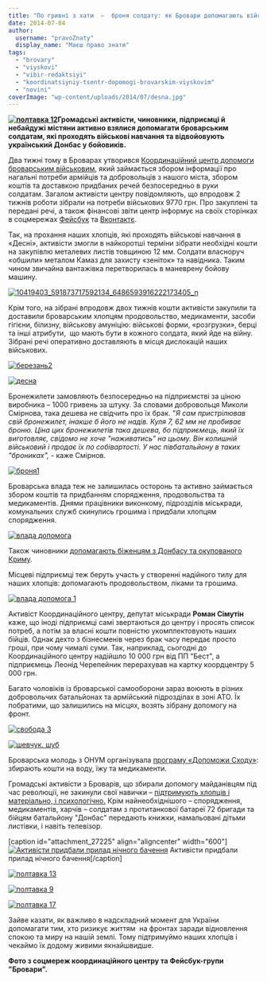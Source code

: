 ```yaml
---
title: "По гривні з хати  –  броня солдату: як Бровари допомагають військовим"
date: 2014-07-04
author: 
  username: "pravoZnaty"
  display_name: "Маєш право знати"
tags: 
  - "brovary"
  - "viyskovi"
  - "vibir-redaktsiyi"
  - "koordinatsiyniy-tsentr-dopomogi-brovarskim-viyskovim"
  - "novini"
coverImage: "wp-content/uploads/2014/07/desna.jpg"
---
```


**[![полтавка 12](https://mpz.brovary.org/wp-content/uploads/2014/07/poltavka-12.jpg)](https://mpz.brovary.org/wp-content/uploads/2014/07/poltavka-12.jpg)Громадські активісти, чиновники, підприємці й небайдужі містяни активно взялися допомагати броварським солдатам, які проходять військові навчання та відвойовують український Донбас у бойовиків.**

Два тижні тому в Броварах утворився [Координаційний центр допомоги броварським військовим](https://mpz.brovary.org/u-brovarah-stvoryuyut-koordinatsiyniy-tsentr-dlya-dopomogi-nashim-viyskovim-na-shodi/), який займається збором інформації про нагальні потреби армійців та добровольців з нашого міста, збором коштів та доставкою придбаних речей безпосередньо в руки солдатам. Загалом активісти центру повідомляють, що впродовж 2 тижнів роботи зібрали на потреби військових 9770 грн. Про закуплені та передані речі, а також фінансові звіти центр інформує на своїх сторінках в соцмережах [Фейсбук](https://www.facebook.com/koordcentr.brovary) та [Вконтактє](https://vk.com/koordcentr.brovary).

Так, на прохання наших хлопців, які проходять військові навчання в «Десні», активісти змогли в найкоротші терміни зібрати необхідні кошти на закупівлю металевих листів товщиною 12 мм. Солдати власноруч «обшили» металом Камаз для захисту «зеніток» та навідника. Таким чином звичайна вантажівка перетворилась в маневрену бойову машину.

[![10419403_591873717592134_6486593916222173405_n](https://mpz.brovary.org/wp-content/uploads/2014/07/10419403_591873717592134_6486593916222173405_n.jpg)](https://mpz.brovary.org/wp-content/uploads/2014/07/10419403_591873717592134_6486593916222173405_n.jpg)

Крім того, на зібрані впродовж двох тижнів кошти активісти закупили та доставили броварським хлопцям продовольство, медикаменти, засоби гігієни, білизну, військову амуніцію: військові форми, «розгрузки», берці та інші атрибути,  що мають бути в кожного солдата, який йде на війну. Зібрані речі оперативно доставляють в місця дислокацій наших військових.

[![березань2](https://mpz.brovary.org/wp-content/uploads/2014/07/berezan2.jpg)](https://mpz.brovary.org/wp-content/uploads/2014/07/berezan2.jpg)

[![десна](https://mpz.brovary.org/wp-content/uploads/2014/07/desna.jpg)](https://mpz.brovary.org/wp-content/uploads/2014/07/desna.jpg)

Бронежилети замовляють безпосередньо на підприємстві за ціною виробника – 1000 гривень за штуку. За словами добровольця Миколи Смірнова, така дешева не свідчить про їх брак. "_Я сам пристрілював свій бронежилет, інакше б його не надів. Куля 7, 62 мм не пробиває броню. Ціна цих бронежилетів така дешева, бо підприємець, який їх виготовляє, свідомо не хоче "наживатись" на цьому. Він колишній військовий і продає їх по собівартості. У нас півбатальйону в таких "брониках", -_ каже Смірнов.

[![броня1](https://mpz.brovary.org/wp-content/uploads/2014/07/bronya1.jpg)](https://mpz.brovary.org/wp-content/uploads/2014/07/bronya1.jpg)

Броварська влада теж не залишилась осторонь та активно займається збором коштів та придбанням спорядження, продовольства та медикаментів. Днями працівники виконкому, підрозділів міськради, комунальних служб скинулись грошима і придбали хлопцям спорядження.

[![влада допомога](https://mpz.brovary.org/wp-content/uploads/2014/07/vlada-dopomoga.jpg)](https://mpz.brovary.org/wp-content/uploads/2014/07/vlada-dopomoga.jpg)

Також чиновники [допомагають біженцям з Донбасу та окупованого Криму](https://brovary-rada.gov.ua/pereselents%D1%96-%D1%96z-skhodu-ukra%D1%97ni-ta-ar-krim-u-brovarakh-otrimuyut-nalezhnu-dopomogu).

Місцеві підприємці теж беруть участь у створенні надійного тилу для наших хлопців: допомагають продовольством, ліками та грошима.

[![влада допомога 1](https://mpz.brovary.org/wp-content/uploads/2014/07/vlada-dopomoga-1.jpg)](https://mpz.brovary.org/wp-content/uploads/2014/07/vlada-dopomoga-1.jpg)

Активіст Координаційного центру, депутат міськради **Роман Сімутін** каже, що іноді підприємці самі звертаються до центру і просять список потреб, а потім за власні кошти повністю укомплектовують наших бійців. Однак дехто з бізнесменів через брак часу передає просто гроші, при чому чималі суми. Так, наприклад, сьогодні до Координаційного центру надійшло 10 000 грн від ПП "Бест", а підприємець Леонід Черепейник перерахував на картку коордцентру 5 000 грн.

Багато чоловіків із броварської самооборони зараз воюють в різних добровольчих батальйонах та армійський підрозділах в зоні АТО. Їх побратими, що залишились на місцях, возять зібрану допомогу на фронт.

[![свобода 3](https://mpz.brovary.org/wp-content/uploads/2014/07/svoboda-3.jpg)](https://mpz.brovary.org/wp-content/uploads/2014/07/svoboda-3.jpg)

[![шевчук. шуб](https://mpz.brovary.org/wp-content/uploads/2014/07/shevchuk.-shub.jpg)](https://mpz.brovary.org/wp-content/uploads/2014/07/shevchuk.-shub.jpg)

Броварська молодь з ОНУМ організувала [програму «Допоможи Сходу»](https://vk.com/club72780851): збирають кошти на воду, їжу та медикаменти.

Громадські активісти з Броварів, що збирали допомогу майданівцям під час революції, не закинули свої навички – [підтримують хлопців і матеріально, і психологічно.](https://www.facebook.com/groups/brovary/permalink/854141857949115/) Крім найнеобхіднішого – спорядження, медикаментів, харчів – солдатам з протитанкової батареї 72 бригади та бійцям батальйону "Донбас" передають книжки, намальовані дітьми листівки, і навіть телевізор.

\[caption id="attachment\_27225" align="aligncenter" width="600"\][![Активісти придбали прилад нічного бачення](https://mpz.brovary.org/wp-content/uploads/2014/07/poltavka-15.jpg)](https://mpz.brovary.org/wp-content/uploads/2014/07/poltavka-15.jpg) Активісти придбали прилад нічного бачення\[/caption\]

[![полтавка 13](https://mpz.brovary.org/wp-content/uploads/2014/07/poltavka-13.jpg)](https://mpz.brovary.org/wp-content/uploads/2014/07/poltavka-13.jpg)

[![полтавка 9](https://mpz.brovary.org/wp-content/uploads/2014/07/poltavka-9.jpg)](https://mpz.brovary.org/wp-content/uploads/2014/07/poltavka-9.jpg)

[![полтавка 17](https://mpz.brovary.org/wp-content/uploads/2014/07/poltavka-17.jpg)](https://mpz.brovary.org/wp-content/uploads/2014/07/poltavka-17.jpg)

Зайве казати, як важливо в надскладний момент для України допомагати тим, хто ризикує життям  на фронтах заради відновлення спокою та миру на нашій землі. Тому підтримуймо наших хлопців і чекаймо їх додому живими якнайшвидше.

**Фото з соцмереж координаційного центру та Фейсбук-групи "Бровари".**
